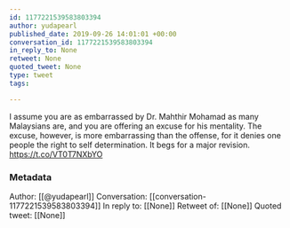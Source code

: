 ```yaml
---
id: 1177221539583803394
author: yudapearl
published_date: 2019-09-26 14:01:01 +00:00
conversation_id: 1177221539583803394
in_reply_to: None
retweet: None
quoted_tweet: None
type: tweet
tags:

---
```


I assume you are as embarrassed by Dr. Mahthir Mohamad as many Malaysians are, and you are offering an excuse for his mentality. The excuse, however, is more embarrassing than the offense, for it denies one people the right to self determination. It begs for a major revision. https://t.co/VT0T7NXbYO

### Metadata

Author: [[@yudapearl]]
Conversation: [[conversation-1177221539583803394]]
In reply to: [[None]]
Retweet of: [[None]]
Quoted tweet: [[None]]
